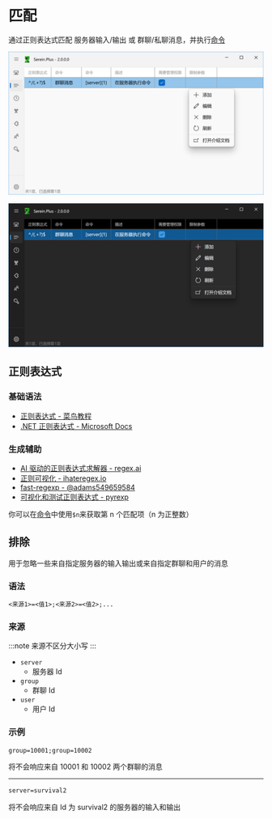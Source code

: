 # 匹配

通过正则表达式匹配 服务器输入/输出 或 群聊/私聊消息，并执行[命令](./command)

![匹配](./match.png#light)

![匹配](./match_dark.png#dark)

## 正则表达式

### 基础语法

- [正则表达式 - 菜鸟教程](https://www.runoob.com/regexp/regexp-tutorial.html)  
- [.NET 正则表达式 - Microsoft Docs](https://learn.microsoft.com/zh-cn/dotnet/standard/base-types/regular-expressions)

### 生成辅助

- [AI 驱动的正则表达式求解器 - regex.ai](https://regex.ai/)  
- [正则可视化 - ihateregex.io](https://ihateregex.io/playground)  
- [fast-regexp - @adams549659584](https://adams549659584.github.io/fast-regexp/)  
- [可视化和测试正则表达式 - pyrexp](https://pythonium.net/regex)  

你可以在[命令](./command)中使用`$n`来获取第 n 个匹配项（n 为正整数）

## 排除

用于忽略一些来自指定服务器的输入输出或来自指定群聊和用户的消息

### 语法

```txt
<来源1>=<值1>;<来源2>=<值2>;...
```

### 来源

:::note
来源不区分大小写
:::

- `server`
  - 服务器 Id
- `group`
  - 群聊 Id
- `user`
  - 用户 Id

### 示例

```txt
group=10001;group=10002
```

将不会响应来自 10001 和 10002 两个群聊的消息

---

```txt
server=survival2
```

将不会响应来自 Id 为 survival2 的服务器的输入和输出

